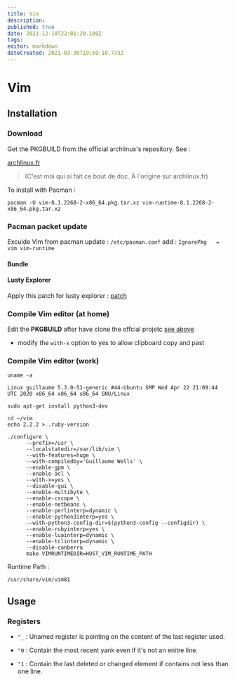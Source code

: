```yaml
---
title: Vim
description: 
published: true
date: 2021-12-18T22:01:20.189Z
tags: 
editor: markdown
dateCreated: 2021-03-30T19:59:10.773Z
---
```


# Vim

## Installation

### Download

Get the PKGBUILD from the official archlinux's repository. See : 

[archlinux.fr](https://wiki.archlinux.org/title/Pacman_(Fran%C3%A7ais)#R.C3.A9cup.C3.A9rer_les_sources_d.27un_paquet)

> (C'est moi qui ai fait ce bout de doc. À l'origine sur archlinux.fr)

To install with Pacman :

```shell
pacman -U vim-8.1.2268-2-x86_64.pkg.tar.xz vim-runtime-8.1.2268-2-x86_64.pkg.tar.xz
```
### Pacman packet update
Exculde Vim from pacman update : `/etc/pacman.conf` add : `IgnorePkg   = vim vim-runtime`

#### Bundle

#### Lusty Explorer

Apply this patch for lusty explorer : [patch](https://github.com/vim-scripts/LustyExplorer/pull/1/commits/0fb46f6e2e0bcd44094c7d2d959afe156348adcd)

### Compile Vim editor (at home)

Edit the **PKGBUILD** after have clone the offcial projetc [see above](/en/vim#Installation)

* modify the `with-x` option to yes to allow clipboard copy and past

### Compile Vim editor (work)

```shell
uname -a
```
`Linux guillaume 5.3.0-51-generic #44-Ubuntu SMP Wed Apr 22 21:09:44 UTC 2020 x86_64 x86_64 x86_64 GNU/Linux`

```shell
sudo apt-get install python3-dev
```

```shell
cd ~/vim
echo 2.2.2 > .ruby-version
```

```shell
./configure \
      --prefix=/usr \
      --localstatedir=/var/lib/vim \
      --with-features=huge \
      --with-compiledby='Guillaume Wells' \
      --enable-gpm \
      --enable-acl \
      --with-x=yes \
      --disable-gui \
      --enable-multibyte \
      --enable-cscope \
      --enable-netbeans \
      --enable-perlinterp=dynamic \
      --enable-python3interp=yes \
      --with-python3-config-dir=$(python3-config --configdir) \
      --enable-rubyinterp=yes \
      --enable-luainterp=dynamic \
      --enable-tclinterp=dynamic \
      --disable-canberra
      make VIMRUNTIMEDIR=HOST_VIM_RUNTIME_PATH
```

Runtime Path :

```
/usr/share/vim/vim81
```


## Usage

### Registers

* `"_` : Unamed register is pointing on the content of the last register used.

* `"0` : Contain the most recent yank even if it's not an enitre line.

* `"1` : Contain the last deleted or changed element if contains not less than one line.